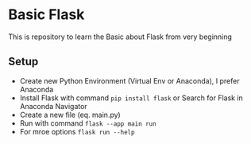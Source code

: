 
# Basic Flask

This is repository to learn the Basic about Flask from very beginning

## Setup
- Create new Python Environment (Virtual Env or Anaconda), I prefer Anaconda
- Install Flask with command ```pip install flask``` or Search for Flask in Anaconda Navigator
- Create a new file (eq. main.py)
- Run with command ```flask --app main run``` 
- For mroe options ```flask run --help```



